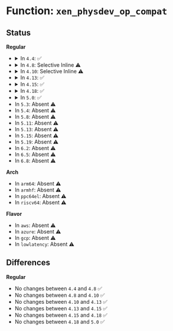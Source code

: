 # Function: <code>xen_physdev_op_compat</code>

## Status
<b>Regular</b>
<ul>
<li>
<details>
<summary>In <code>4.4</code>: ✅</summary>

```c
int xen_physdev_op_compat(int cmd, void *arg);
```

**Collision:** Unique Global

**Inline:** No

**Transformation:** False

**Instances:**

```
In drivers/xen/fallback.c (ffffffff814c4770)
Location: drivers/xen/fallback.c:47
Inline: False
Direct callers:
  - arch/x86/xen/enlighten.c:xen_set_iopl_mask
  - arch/x86/xen/enlighten.c:xen_start_kernel
  - drivers/xen/events/events_base.c:xen_test_irq_shared
  - drivers/xen/events/events_base.c:pirq_query_unmask
  - drivers/xen/events/events_base.c:eoi_pirq
  - drivers/xen/events/events_base.c:xen_bind_pirq_gsi_to_irq
  - drivers/xen/events/events_base.c:xen_allocate_pirq_msi
  - drivers/xen/events/events_base.c:xen_destroy_irq
  - drivers/xen/events/events_base.c:xen_irq_resume
  - drivers/xen/events/events_base.c:xen_init_IRQ
  - drivers/xen/dbgp.c:xen_dbgp_op
  - arch/x86/pci/xen.c:xen_initdom_restore_msi_irqs
  - arch/x86/pci/xen.c:xen_initdom_restore_msi_irqs
  - arch/x86/pci/xen.c:xen_initdom_setup_msi_irqs
  - arch/x86/pci/xen.c:xen_initdom_setup_msi_irqs
  - arch/x86/pci/xen.c:acpi_register_gsi_xen
```
**Symbols:**

```
ffffffff814c4770-ffffffff814c4812: xen_physdev_op_compat (STB_GLOBAL)
```
</details>
</li>
<li>
<details>
<summary>In <code>4.8</code>: Selective Inline ⚠️</summary>

```c
int xen_physdev_op_compat(int cmd, void *arg);
```

**Collision:** Unique Global

**Inline:** Selective

**Transformation:** False

**Instances:**

```
In drivers/xen/fallback.c (ffffffff81514ef0)
Location: drivers/xen/fallback.c:47
Inline: True
Direct callers:
  - arch/x86/xen/enlighten.c:xen_start_kernel
  - arch/x86/xen/enlighten.c:xen_set_iopl_mask
  - drivers/xen/events/events_base.c:xen_init_IRQ
  - drivers/xen/events/events_base.c:xen_irq_resume
  - drivers/xen/events/events_base.c:xen_test_irq_shared
  - drivers/xen/events/events_base.c:xen_destroy_irq
  - drivers/xen/events/events_base.c:xen_allocate_pirq_msi
  - drivers/xen/events/events_base.c:xen_bind_pirq_gsi_to_irq
  - drivers/xen/events/events_base.c:eoi_pirq
  - drivers/xen/events/events_base.c:pirq_query_unmask
  - drivers/xen/dbgp.c:xen_dbgp_op
  - arch/x86/pci/xen.c:xen_initdom_restore_msi_irqs
  - arch/x86/pci/xen.c:xen_initdom_restore_msi_irqs
  - arch/x86/pci/xen.c:xen_initdom_setup_msi_irqs
  - arch/x86/pci/xen.c:xen_initdom_setup_msi_irqs
  - arch/x86/pci/xen.c:acpi_register_gsi_xen
```
**Symbols:**

```
ffffffff81514ef0-ffffffff81514f92: xen_physdev_op_compat (STB_GLOBAL)
```
</details>
</li>
<li>
<details>
<summary>In <code>4.10</code>: Selective Inline ⚠️</summary>

```c
int xen_physdev_op_compat(int cmd, void *arg);
```

**Collision:** Unique Global

**Inline:** Selective

**Transformation:** False

**Instances:**

```
In drivers/xen/fallback.c (ffffffff81541380)
Location: drivers/xen/fallback.c:47
Inline: True
Direct callers:
  - arch/x86/xen/enlighten.c:xen_start_kernel
  - arch/x86/xen/enlighten.c:xen_set_iopl_mask
  - drivers/xen/events/events_base.c:xen_init_IRQ
  - drivers/xen/events/events_base.c:xen_irq_resume
  - drivers/xen/events/events_base.c:xen_test_irq_shared
  - drivers/xen/events/events_base.c:xen_destroy_irq
  - drivers/xen/events/events_base.c:xen_allocate_pirq_msi
  - drivers/xen/events/events_base.c:xen_bind_pirq_gsi_to_irq
  - drivers/xen/events/events_base.c:eoi_pirq
  - drivers/xen/events/events_base.c:pirq_query_unmask
  - drivers/xen/dbgp.c:xen_dbgp_op
  - arch/x86/pci/xen.c:xen_initdom_restore_msi_irqs
  - arch/x86/pci/xen.c:xen_initdom_restore_msi_irqs
  - arch/x86/pci/xen.c:xen_initdom_setup_msi_irqs
  - arch/x86/pci/xen.c:xen_initdom_setup_msi_irqs
  - arch/x86/pci/xen.c:acpi_register_gsi_xen
```
**Symbols:**

```
ffffffff81541380-ffffffff81541422: xen_physdev_op_compat (STB_GLOBAL)
```
</details>
</li>
<li>
<details>
<summary>In <code>4.13</code>: ✅</summary>

```c
int xen_physdev_op_compat(int cmd, void *arg);
```

**Collision:** Unique Global

**Inline:** No

**Transformation:** False

**Instances:**

```
In drivers/xen/fallback.c (ffffffff815551f0)
Location: drivers/xen/fallback.c:47
Inline: False
Direct callers:
  - arch/x86/xen/enlighten_pv.c:xen_start_kernel
  - arch/x86/xen/enlighten_pv.c:xen_set_iopl_mask
  - drivers/xen/events/events_base.c:xen_init_IRQ
  - drivers/xen/events/events_base.c:xen_irq_resume
  - drivers/xen/events/events_base.c:xen_test_irq_shared
  - drivers/xen/events/events_base.c:xen_destroy_irq
  - drivers/xen/events/events_base.c:xen_allocate_pirq_msi
  - drivers/xen/events/events_base.c:xen_bind_pirq_gsi_to_irq
  - drivers/xen/events/events_base.c:eoi_pirq
  - drivers/xen/events/events_base.c:pirq_query_unmask
  - drivers/xen/dbgp.c:xen_dbgp_op
  - arch/x86/pci/xen.c:xen_initdom_restore_msi_irqs
  - arch/x86/pci/xen.c:xen_initdom_restore_msi_irqs
  - arch/x86/pci/xen.c:xen_initdom_setup_msi_irqs
  - arch/x86/pci/xen.c:xen_initdom_setup_msi_irqs
  - arch/x86/pci/xen.c:acpi_register_gsi_xen
```
**Symbols:**

```
ffffffff815551f0-ffffffff8155528b: xen_physdev_op_compat (STB_GLOBAL)
```
</details>
</li>
<li>
<details>
<summary>In <code>4.15</code>: ✅</summary>

```c
int xen_physdev_op_compat(int cmd, void *arg);
```

**Collision:** Unique Global

**Inline:** No

**Transformation:** False

**Instances:**

```
In drivers/xen/fallback.c (ffffffff815b8d50)
Location: drivers/xen/fallback.c:47
Inline: False
Direct callers:
  - arch/x86/xen/enlighten_pv.c:xen_start_kernel
  - arch/x86/xen/enlighten_pv.c:xen_set_iopl_mask
  - drivers/xen/events/events_base.c:xen_init_IRQ
  - drivers/xen/events/events_base.c:xen_irq_resume
  - drivers/xen/events/events_base.c:xen_test_irq_shared
  - drivers/xen/events/events_base.c:xen_destroy_irq
  - drivers/xen/events/events_base.c:xen_allocate_pirq_msi
  - drivers/xen/events/events_base.c:xen_bind_pirq_gsi_to_irq
  - drivers/xen/events/events_base.c:eoi_pirq
  - drivers/xen/events/events_base.c:pirq_query_unmask
  - drivers/xen/dbgp.c:xen_dbgp_op
  - arch/x86/pci/xen.c:xen_initdom_restore_msi_irqs
  - arch/x86/pci/xen.c:xen_initdom_restore_msi_irqs
  - arch/x86/pci/xen.c:xen_initdom_setup_msi_irqs
  - arch/x86/pci/xen.c:xen_initdom_setup_msi_irqs
  - arch/x86/pci/xen.c:acpi_register_gsi_xen
```
**Symbols:**

```
ffffffff815b8d50-ffffffff815b8df1: xen_physdev_op_compat (STB_GLOBAL)
```
</details>
</li>
<li>
<details>
<summary>In <code>4.18</code>: ✅</summary>

```c
int xen_physdev_op_compat(int cmd, void *arg);
```

**Collision:** Unique Global

**Inline:** No

**Transformation:** False

**Instances:**

```
In drivers/xen/fallback.c (ffffffff815f1310)
Location: drivers/xen/fallback.c:47
Inline: False
Direct callers:
  - arch/x86/xen/enlighten_pv.c:xen_start_kernel
  - arch/x86/xen/enlighten_pv.c:xen_set_iopl_mask
  - drivers/xen/events/events_base.c:xen_init_IRQ
  - drivers/xen/events/events_base.c:xen_irq_resume
  - drivers/xen/events/events_base.c:xen_test_irq_shared
  - drivers/xen/events/events_base.c:xen_destroy_irq
  - drivers/xen/events/events_base.c:xen_allocate_pirq_msi
  - drivers/xen/events/events_base.c:xen_bind_pirq_gsi_to_irq
  - drivers/xen/events/events_base.c:eoi_pirq
  - drivers/xen/events/events_base.c:pirq_query_unmask
  - drivers/xen/pci.c:xen_mcfg_late
  - drivers/xen/dbgp.c:xen_dbgp_op
  - arch/x86/pci/xen.c:xen_initdom_restore_msi_irqs
  - arch/x86/pci/xen.c:xen_initdom_restore_msi_irqs
  - arch/x86/pci/xen.c:xen_initdom_setup_msi_irqs
  - arch/x86/pci/xen.c:xen_initdom_setup_msi_irqs
  - arch/x86/pci/xen.c:acpi_register_gsi_xen
```
**Symbols:**

```
ffffffff815f1310-ffffffff815f13a2: xen_physdev_op_compat (STB_GLOBAL)
```
</details>
</li>
<li>
<details>
<summary>In <code>5.0</code>: ✅</summary>

```c
int xen_physdev_op_compat(int cmd, void *arg);
```

**Collision:** Unique Global

**Inline:** No

**Transformation:** False

**Instances:**

```
In drivers/xen/fallback.c (ffffffff8160bf50)
Location: drivers/xen/fallback.c:47
Inline: False
Direct callers:
  - arch/x86/xen/enlighten_pv.c:xen_start_kernel
  - arch/x86/xen/enlighten_pv.c:xen_set_iopl_mask
  - drivers/xen/events/events_base.c:xen_init_IRQ
  - drivers/xen/events/events_base.c:xen_irq_resume
  - drivers/xen/events/events_base.c:xen_test_irq_shared
  - drivers/xen/events/events_base.c:xen_destroy_irq
  - drivers/xen/events/events_base.c:xen_allocate_pirq_msi
  - drivers/xen/events/events_base.c:xen_bind_pirq_gsi_to_irq
  - drivers/xen/events/events_base.c:eoi_pirq
  - drivers/xen/events/events_base.c:pirq_query_unmask
  - drivers/xen/pci.c:xen_mcfg_late
  - drivers/xen/dbgp.c:xen_dbgp_op
  - arch/x86/pci/xen.c:xen_initdom_restore_msi_irqs
  - arch/x86/pci/xen.c:xen_initdom_restore_msi_irqs
  - arch/x86/pci/xen.c:xen_initdom_setup_msi_irqs
  - arch/x86/pci/xen.c:xen_initdom_setup_msi_irqs
  - arch/x86/pci/xen.c:acpi_register_gsi_xen
```
**Symbols:**

```
ffffffff8160bf50-ffffffff8160bfed: xen_physdev_op_compat (STB_GLOBAL)
```
</details>
</li>
<li>
In <code>5.3</code>: Absent ⚠️
</li>
<li>
In <code>5.4</code>: Absent ⚠️
</li>
<li>
In <code>5.8</code>: Absent ⚠️
</li>
<li>
In <code>5.11</code>: Absent ⚠️
</li>
<li>
In <code>5.13</code>: Absent ⚠️
</li>
<li>
In <code>5.15</code>: Absent ⚠️
</li>
<li>
In <code>5.19</code>: Absent ⚠️
</li>
<li>
In <code>6.2</code>: Absent ⚠️
</li>
<li>
In <code>6.5</code>: Absent ⚠️
</li>
<li>
In <code>6.8</code>: Absent ⚠️
</li>
</ul>
<b>Arch</b>
<ul>
<li>
In <code>arm64</code>: Absent ⚠️
</li>
<li>
In <code>armhf</code>: Absent ⚠️
</li>
<li>
In <code>ppc64el</code>: Absent ⚠️
</li>
<li>
In <code>riscv64</code>: Absent ⚠️
</li>
</ul>
<b>Flavor</b>
<ul>
<li>
In <code>aws</code>: Absent ⚠️
</li>
<li>
In <code>azure</code>: Absent ⚠️
</li>
<li>
In <code>gcp</code>: Absent ⚠️
</li>
<li>
In <code>lowlatency</code>: Absent ⚠️
</li>
</ul>

## Differences
<b>Regular</b>
<ul>
<li>
No changes between <code>4.4</code> and <code>4.8</code> ✅
</li>
<li>
No changes between <code>4.8</code> and <code>4.10</code> ✅
</li>
<li>
No changes between <code>4.10</code> and <code>4.13</code> ✅
</li>
<li>
No changes between <code>4.13</code> and <code>4.15</code> ✅
</li>
<li>
No changes between <code>4.15</code> and <code>4.18</code> ✅
</li>
<li>
No changes between <code>4.18</code> and <code>5.0</code> ✅
</li>
</ul>
